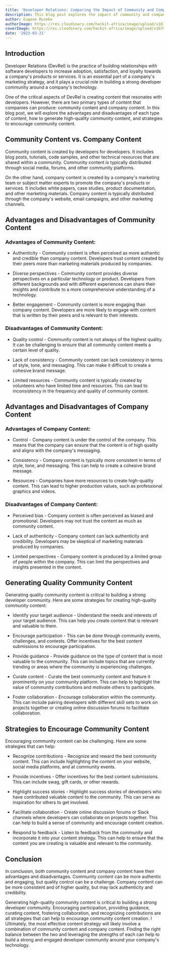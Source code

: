 ```yaml
---
title: 'Developer Relations: Comparing the Impact of Community and Company Content'
description: This blog post explores the impact of community and company content in developer relations.
author: Eugene Musebe
authorImage: https://res.cloudinary.com/hackit-africa/image/upload/v1675688988/DSC_8730_2.jpg
coverImage: https://res.cloudinary.com/hackit-africa/image/upload/v1679353593/fb-content-creation.png
date: '2023-03-21'
---
```


## Introduction

Developer Relations (DevRel) is the practice of building relationships with software developers to increase adoption, satisfaction, and loyalty towards a company's products or services. It is an essential part of a company's marketing strategy, and it plays a crucial role in building a strong developer community around a company's technology.

One of the critical aspects of DevRel is creating content that resonates with developers. However, there are two primary types of content that companies can produce: community content and company content. In this blog post, we will explore the advantages and disadvantages of each type of content, how to generate high-quality community content, and strategies to encourage community content.

## Community Content vs. Company Content

Community content is created by developers for developers. It includes blog posts, tutorials, code samples, and other technical resources that are shared within a community. Community content is typically distributed through social media, forums, and other community platforms.

On the other hand, company content is created by a company's marketing team or subject matter experts to promote the company's products or services. It includes white papers, case studies, product documentation, and other marketing materials. Company content is typically distributed through the company's website, email campaigns, and other marketing channels.

## Advantages and Disadvantages of Community Content

### Advantages of Community Content:

- Authenticity - Community content is often perceived as more authentic and credible than company content. Developers trust content created by their peers more than marketing materials produced by companies.

- Diverse perspectives - Community content provides diverse perspectives on a particular technology or product. Developers from different backgrounds and with different experiences can share their insights and contribute to a more comprehensive understanding of a technology.

- Better engagement - Community content is more engaging than company content. Developers are more likely to engage with content that is written by their peers and is relevant to their interests.

### Disadvantages of Community Content:

- Quality control - Community content is not always of the highest quality. It can be challenging to ensure that all community content meets a certain level of quality.

- Lack of consistency - Community content can lack consistency in terms of style, tone, and messaging. This can make it difficult to create a cohesive brand message.

- Limited resources - Community content is typically created by volunteers who have limited time and resources. This can lead to inconsistency in the frequency and quality of community content.

## Advantages and Disadvantages of Company Content

### Advantages of Company Content:

- Control - Company content is under the control of the company. This means that the company can ensure that the content is of high quality and aligns with the company's messaging.

- Consistency - Company content is typically more consistent in terms of style, tone, and messaging. This can help to create a cohesive brand message.

- Resources - Companies have more resources to create high-quality content. This can lead to higher production values, such as professional graphics and videos.


### Disadvantages of Company Content:

- Perceived bias - Company content is often perceived as biased and promotional. Developers may not trust the content as much as community content.


- Lack of authenticity - Company content can lack authenticity and credibility. Developers may be skeptical of marketing materials produced by companies.

- Limited perspectives - Company content is produced by a limited group of people within the company. This can limit the perspectives and insights presented in the content.

## Generating Quality Community Content

Generating quality community content is critical to building a strong developer community. Here are some strategies for creating high-quality community content:

- Identify your target audience - Understand the needs and interests of your target audience. This can help you create content that is relevant and valuable to them.

- Encourage participation - This can be done through community events, challenges, and contests. Offer incentives for the best content submissions to encourage participation.

- Provide guidance - Provide guidance on the type of content that is most valuable to the community. This can include topics that are currently trending or areas where the community is experiencing challenges.

- Curate content - Curate the best community content and feature it prominently on your community platform. This can help to highlight the value of community contributions and motivate others to participate.

- Foster collaboration - Encourage collaboration within the community. This can include pairing developers with different skill sets to work on projects together or creating online discussion forums to facilitate collaboration.


## Strategies to Encourage Community Content

Encouraging community content can be challenging. Here are some strategies that can help:

- Recognize contributions - Recognize and reward the best community content. This can include highlighting the content on your website, social media platforms, and at community events.

- Provide incentives - Offer incentives for the best content submissions. This can include swag, gift cards, or other rewards.

- Highlight success stories - Highlight success stories of developers who have contributed valuable content to the community. This can serve as inspiration for others to get involved.

- Facilitate collaboration - Create online discussion forums or Slack channels where developers can collaborate on projects together. This can help to build a sense of community and encourage content creation.

- Respond to feedback - Listen to feedback from the community and incorporate it into your content strategy. This can help to ensure that the content you are creating is valuable and relevant to the community.

## Conclusion

In conclusion, both community content and company content have their advantages and disadvantages. Community content can be more authentic and engaging, but quality control can be a challenge. Company content can be more consistent and of higher quality, but may lack authenticity and credibility.

Generating high-quality community content is critical to building a strong developer community. Encouraging participation, providing guidance, curating content, fostering collaboration, and recognizing contributions are all strategies that can help to encourage community content creation.
l
Ultimately, the most effective content strategy will likely involve a combination of community content and company content. Finding the right balance between the two and leveraging the strengths of each can help to build a strong and engaged developer community around your company's technology.


